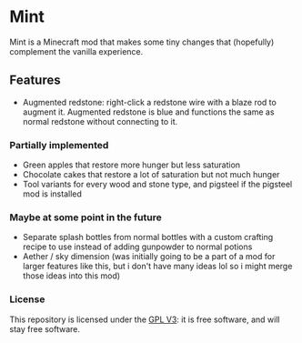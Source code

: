 # Mint

Mint is a Minecraft mod that makes some tiny changes that (hopefully) complement the vanilla experience.

## Features

- Augmented redstone: right-click a redstone wire with a blaze rod to augment it. Augmented redstone is blue and
  functions the same as normal redstone without connecting to it.

### Partially implemented

- Green apples that restore more hunger but less saturation
- Chocolate cakes that restore a lot of saturation but not much hunger
- Tool variants for every wood and stone type, and pigsteel if the pigsteel mod is installed

### Maybe at some point in the future

- Separate splash bottles from normal bottles with a custom crafting recipe to use instead of adding gunpowder to normal
  potions
- Aether / sky dimension (was initially going to be a part of a mod for larger features like this, but i don't have many
  ideas lol so i might merge those ideas into this mod)

### License

This repository is licensed under the [GPL V3](https://www.gnu.org/licenses/gpl-3.0.en.html): it is free software, and
will stay free software.
